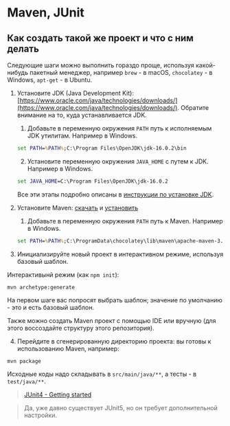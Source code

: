 # Maven, JUnit

## Как создать такой же проект и что с ним делать

Следующие шаги можно выполнить гораздо проще, используя какой-нибудь пакетный менеджер, например `brew` - в macOS, `chocolatey` - в Windows, `apt-get` - в Ubuntu.

1. Установите JDK (Java Development Kit): [https://www.oracle.com/java/technologies/downloads/](https://www.oracle.com/java/technologies/downloads/). Обратите внимание на то, куда устанавливается JDK. 

    1. Добавьте в переменную окружения `PATH` путь к исполняемым JDK утилитам. Например в Windows.

    ```bat
    set PATH=%PATH%;C:\Program Files\OpenJDK\jdk-16.0.2\bin
    ```

    2. Установите переменную окружения `JAVA_HOME` с путем к JDK. Например в Windows.
    
    ```bat
    set JAVA_HOME=C:\Program Files\OpenJDK\jdk-16.0.2
    ```

    Все эти этапы подробно описаны в [инструкции по установке JDK](https://docs.oracle.com/en/java/javase/17/install/overview-jdk-installation.html#GUID-8677A77F-231A-40F7-98B9-1FD0B48C346A).

2. Установите Maven: [скачать](https://maven.apache.org/download.cgi) и [установить](https://maven.apache.org/install.html)

    1. Добавьте в переменную окружения `PATH` путь к Maven. Например в Windows.

    ```bat
    set PATH=%PATH%;C:\ProgramData\chocolatey\lib\maven\apache-maven-3.8.2\bin
    ```

3. Инициализируйте новый проект в интерактивном режиме, используя базовый шаблон.

Интерактивынй режим (как `npm init`):
```shell
mvn archetype:generate
```
На первом шаге вас попросят выбрать шаблон; значение по умолчанию - это и есть базовый шаблон.

Также можно создать Maven проект с помощью IDE или вручную (для этого воссоздайте структуру этого репозитория).

4. Перейдите в сгенерированную директорию проекта: вы готовы к использованию Maven, например:

```shell
mvn package
```

Исходные коды надо складывать в `src/main/java/**`, а тесты - в `test/java/**`. 

> [JUnit4 - Getting started](https://github.com/junit-team/junit4/wiki/Getting-started#create-the-class-under-test)

> Да, уже давно существует JUnit5, но он требует дополнительной настройки.
